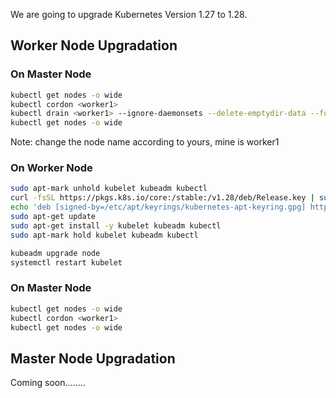 We are going to upgrade Kubernetes Version 1.27 to 1.28.

Worker Node Upgradation
-----------------------
### On Master Node
```sh
kubectl get nodes -o wide
kubectl cordon <worker1>
kubectl drain <worker1> --ignore-daemonsets --delete-emptydir-data --force
kubectl get nodes -o wide
```
Note: change the node name according to yours, mine is worker1

### On Worker Node
```sh
sudo apt-mark unhold kubelet kubeadm kubectl
curl -fsSL https://pkgs.k8s.io/core:/stable:/v1.28/deb/Release.key | sudo gpg --dearmor -o /etc/apt/keyrings/kubernetes-apt-keyring.gpg
echo 'deb [signed-by=/etc/apt/keyrings/kubernetes-apt-keyring.gpg] https://pkgs.k8s.io/core:/stable:/v1.28/deb/ /' | sudo tee /etc/apt/sources.list.d/kubernetes.list
sudo apt-get update
sudo apt-get install -y kubelet kubeadm kubectl
sudo apt-mark hold kubelet kubeadm kubectl
```
```sh
kubeadm upgrade node
systemctl restart kubelet
```

### On Master Node
```sh
kubectl get nodes -o wide
kubectl cordon <worker1>
kubectl get nodes -o wide
```

Master Node Upgradation
-----------------------
Coming soon........
